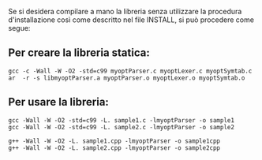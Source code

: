 Se si desidera compilare a mano la libreria senza utilizzare la procedura d'installazione così come descritto nel file INSTALL, si può procedere come segue:

Per creare la libreria statica:
-----------------------------

    gcc -c -Wall -W -O2 -std=c99 myoptParser.c myoptLexer.c myoptSymtab.c
    ar  -r -s libmyoptParser.a myoptParser.o myoptLexer.o myoptSymtab.o

Per usare la libreria:
-------------------

    gcc -Wall -W -O2 -std=c99 -L. sample1.c -lmyoptParser -o sample1
    gcc -Wall -W -O2 -std=c99 -L. sample2.c -lmyoptParser -o sample2

    g++ -Wall -W -O2 -L. sample1.cpp -lmyoptParser -o sample1cpp
    g++ -Wall -W -O2 -L. sample2.cpp -lmyoptParser -o sample2cpp
